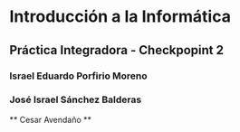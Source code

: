 # Introducción a la Informática

## Práctica Integradora - Checkpopint 2

### Israel Eduardo Porfirio Moreno
### José Israel Sánchez Balderas

<!-- Contenido de los integrantes del equipo -->
** Cesar Avendaño **